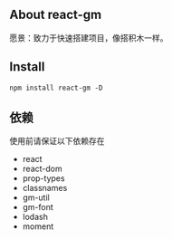 ## About react-gm

愿景：致力于快速搭建项目，像搭积木一样。

## Install

`npm install react-gm -D`

## 依赖

使用前请保证以下依赖存在
- react 
- react-dom
- prop-types
- classnames
- gm-util
- gm-font
- lodash
- moment